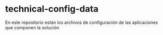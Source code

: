 # technical-config-data
En este repositorio están los archivos de configuración de las aplicaciones que componen la solución
